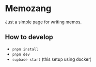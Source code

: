 # Memozang

Just a simple page for writing memos.

## How to develop

- `pnpm install`
- `pnpm dev`
- `supbase start` (this setup using docker)
